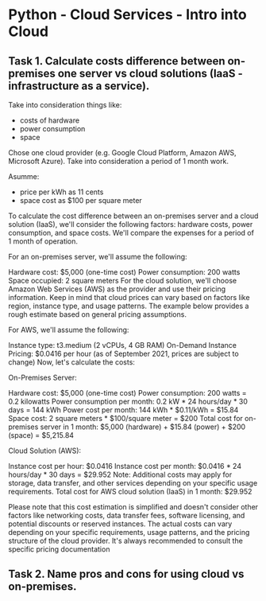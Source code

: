 # Python - Cloud Services - Intro into Cloud

## Task 1. Calculate costs difference between on-premises one server vs cloud solutions (IaaS - infrastructure as a service).

Take into consideration things like: 
* costs of hardware
* power consumption
* space

Chose one cloud provider (e.g. Google Cloud Platform, Amazon AWS, Microsoft Azure). Take into consideration a period of 1 month work. 

Asumme:
* price per kWh as 11 cents
* space cost as $100 per square meter

To calculate the cost difference between an on-premises server and a cloud solution (IaaS), we'll consider the following factors: hardware costs, power consumption, and space costs. We'll compare the expenses for a period of 1 month of operation.

For an on-premises server, we'll assume the following:

Hardware cost: $5,000 (one-time cost)
Power consumption: 200 watts
Space occupied: 2 square meters
For the cloud solution, we'll choose Amazon Web Services (AWS) as the provider and use their pricing information. Keep in mind that cloud prices can vary based on factors like region, instance type, and usage patterns. The example below provides a rough estimate based on general pricing assumptions.

For AWS, we'll assume the following:

Instance type: t3.medium (2 vCPUs, 4 GB RAM)
On-Demand Instance Pricing: $0.0416 per hour (as of September 2021, prices are subject to change)
Now, let's calculate the costs:

On-Premises Server:

Hardware cost: $5,000 (one-time cost)
Power consumption: 200 watts = 0.2 kilowatts
Power consumption per month: 0.2 kW * 24 hours/day * 30 days = 144 kWh
Power cost per month: 144 kWh * $0.11/kWh = $15.84
Space cost: 2 square meters * $100/square meter = $200
Total cost for on-premises server in 1 month: $5,000 (hardware) + $15.84 (power) + $200 (space) = $5,215.84

Cloud Solution (AWS):

Instance cost per hour: $0.0416
Instance cost per month: $0.0416 * 24 hours/day * 30 days = $29.952
Note: Additional costs may apply for storage, data transfer, and other services depending on your specific usage requirements.
Total cost for AWS cloud solution (IaaS) in 1 month: $29.952

Please note that this cost estimation is simplified and doesn't consider other factors like networking costs, data transfer fees, software licensing, and potential discounts or reserved instances. The actual costs can vary depending on your specific requirements, usage patterns, and the pricing structure of the cloud provider. It's always recommended to consult the specific pricing documentation 


## Task 2. Name pros and cons for using cloud vs on-premises.
